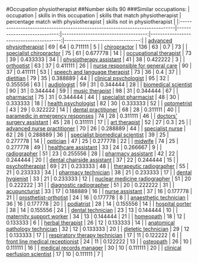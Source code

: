 #Occupation physiotherapist
##Number skills 90
###Similar occupations:
| occupation                                                                  |   skills in this occupation |   skills that match physiotherapist |   percentage match with physiotherapist |   skills not in physiotherapist |
|:----------------------------------------------------------------------------|----------------------------:|------------------------------------:|----------------------------------------:|--------------------------------:|
| [advanced physiotherapist](advanced_physiotherapist.md)                     |                          69 |                                  64 |                                0.711111 |                               5 |
| [chiropractor](chiropractor.md)                                             |                         136 |                                  63 |                                0.7      |                              73 |
| [specialist chiropractor](specialist_chiropractor.md)                       |                          75 |                                  61 |                                0.677778 |                              14 |
| [occupational therapist](occupational_therapist.md)                         |                          73 |                                  39 |                                0.433333 |                              34 |
| [physiotherapy assistant](physiotherapy_assistant.md)                       |                          41 |                                  38 |                                0.422222 |                               3 |
| [orthoptist](orthoptist.md)                                                 |                          63 |                                  37 |                                0.411111 |                              26 |
| [nurse responsible for general care](nurse_responsible_for_general_care.md) |                          90 |                                  37 |                                0.411111 |                              53 |
| [speech and language therapist](speech_and_language_therapist.md)           |                          73 |                                  36 |                                0.4      |                              37 |
| [dietitian](dietitian.md)                                                   |                          79 |                                  35 |                                0.388889 |                              44 |
| [clinical psychologist](clinical_psychologist.md)                           |                          95 |                                  32 |                                0.355556 |                              63 |
| [audiologist](audiologist.md)                                               |                          59 |                                  31 |                                0.344444 |                              28 |
| [biomedical scientist](biomedical_scientist.md)                             |                          90 |                                  31 |                                0.344444 |                              59 |
| [music therapist](music_therapist.md)                                       |                          98 |                                  31 |                                0.344444 |                              67 |
| [pharmacist](pharmacist.md)                                                 |                          75 |                                  31 |                                0.344444 |                              44 |
| [specialist pharmacist](specialist_pharmacist.md)                           |                          48 |                                  30 |                                0.333333 |                              18 |
| [health psychologist](health_psychologist.md)                               |                          82 |                                  30 |                                0.333333 |                              52 |
| [optometrist](optometrist.md)                                               |                          43 |                                  29 |                                0.322222 |                              14 |
| [dental practitioner](dental_practitioner.md)                               |                          68 |                                  28 |                                0.311111 |                              40 |
| [paramedic in emergency responses](paramedic_in_emergency_responses.md)     |                          74 |                                  28 |                                0.311111 |                              46 |
| [doctors' surgery assistant](doctors'_surgery_assistant.md)                 |                          45 |                                  28 |                                0.311111 |                              17 |
| [art therapist](art_therapist.md)                                           |                          52 |                                  27 |                                0.3      |                              25 |
| [advanced nurse practitioner](advanced_nurse_practitioner.md)               |                          70 |                                  26 |                                0.288889 |                              44 |
| [specialist nurse](specialist_nurse.md)                                     |                          62 |                                  26 |                                0.288889 |                              36 |
| [specialist biomedical scientist](specialist_biomedical_scientist.md)       |                          39 |                                  25 |                                0.277778 |                              14 |
| [optician](optician.md)                                                     |                          47 |                                  25 |                                0.277778 |                              22 |
| [midwife](midwife.md)                                                       |                          74 |                                  25 |                                0.277778 |                              49 |
| [healthcare assistant](healthcare_assistant.md)                             |                          33 |                                  24 |                                0.266667 |                               9 |
| [radiographer](radiographer.md)                                             |                          51 |                                  23 |                                0.255556 |                              28 |
| [pharmacy assistant](pharmacy_assistant.md)                                 |                          42 |                                  22 |                                0.244444 |                              20 |
| [dental chairside assistant](dental_chairside_assistant.md)                 |                          37 |                                  22 |                                0.244444 |                              15 |
| [psychotherapist](psychotherapist.md)                                       |                          69 |                                  21 |                                0.233333 |                              48 |
| [therapeutic radiographer](therapeutic_radiographer.md)                     |                          55 |                                  21 |                                0.233333 |                              34 |
| [pharmacy technician](pharmacy_technician.md)                               |                          38 |                                  21 |                                0.233333 |                              17 |
| [dental hygienist](dental_hygienist.md)                                     |                          33 |                                  21 |                                0.233333 |                              12 |
| [nuclear medicine radiographer](nuclear_medicine_radiographer.md)           |                          51 |                                  20 |                                0.222222 |                              31 |
| [diagnostic radiographer](diagnostic_radiographer.md)                       |                          51 |                                  20 |                                0.222222 |                              31 |
| [acupuncturist](acupuncturist.md)                                           |                          33 |                                  17 |                                0.188889 |                              16 |
| [nurse assistant](nurse_assistant.md)                                       |                          37 |                                  16 |                                0.177778 |                              21 |
| [prosthetist-orthotist](prosthetist-orthotist.md)                           |                          24 |                                  16 |                                0.177778 |                               8 |
| [anaesthetic technician](anaesthetic_technician.md)                         |                          36 |                                  16 |                                0.177778 |                              20 |
| [podiatrist](podiatrist.md)                                                 |                          28 |                                  14 |                                0.155556 |                              14 |
| [hospital porter](hospital_porter.md)                                       |                          38 |                                  14 |                                0.155556 |                              24 |
| [dental technician](dental_technician.md)                                   |                          23 |                                  13 |                                0.144444 |                              10 |
| [maternity support worker](maternity_support_worker.md)                     |                          34 |                                  13 |                                0.144444 |                              21 |
| [homeopath](homeopath.md)                                                   |                          18 |                                  12 |                                0.133333 |                               6 |
| [herbal therapist](herbal_therapist.md)                                     |                          26 |                                  12 |                                0.133333 |                              14 |
| [anatomical pathology technician](anatomical_pathology_technician.md)       |                          32 |                                  12 |                                0.133333 |                              20 |
| [dietetic technician](dietetic_technician.md)                               |                          29 |                                  12 |                                0.133333 |                              17 |
| [respiratory therapy technician](respiratory_therapy_technician.md)         |                          17 |                                  11 |                                0.122222 |                               6 |
| [front line medical receptionist](front_line_medical_receptionist.md)       |                          24 |                                  11 |                                0.122222 |                              13 |
| [osteopath](osteopath.md)                                                   |                          26 |                                  10 |                                0.111111 |                              16 |
| [medical records manager](medical_records_manager.md)                       |                          30 |                                  10 |                                0.111111 |                              20 |
| [clinical perfusion scientist](clinical_perfusion_scientist.md)             |                          17 |                                  10 |                                0.111111 |                               7 |
